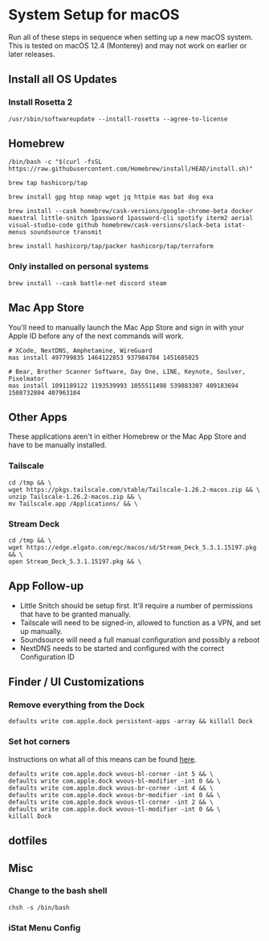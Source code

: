 # System Setup for macOS

Run all of these steps in sequence when setting up a new macOS system. This is tested on macOS 12.4 (Monterey) and may not work on earlier or later releases.

## Install all OS Updates

### Install Rosetta 2

```
/usr/sbin/softwareupdate --install-rosetta --agree-to-license
```

## Homebrew

```
/bin/bash -c "$(curl -fsSL https://raw.githubusercontent.com/Homebrew/install/HEAD/install.sh)"

brew tap hashicorp/tap

brew install gpg htop nmap wget jq httpie mas bat dog exa

brew install --cask homebrew/cask-versions/google-chrome-beta docker maestral little-snitch 1password 1password-cli spotify iterm2 aerial visual-studio-code github homebrew/cask-versions/slack-beta istat-menus soundsource transmit

brew install hashicorp/tap/packer hashicorp/tap/terraform
```

### Only installed on personal systems

```
brew install --cask battle-net discord steam
```

## Mac App Store

You'll need to manually launch the Mac App Store and sign in with your Apple ID before any of the next commands will work.

```
# XCode, NextDNS, Amphetamine, WireGuard
mas install 497799835 1464122853 937984704 1451685025

# Bear, Brother Scanner Software, Day One, LINE, Keynote, Soulver, Pixelmator
mas install 1091189122 1193539993 1055511498 539883307 409183694 1508732804 407963104
```

## Other Apps

These applications aren't in either Homebrew or the Mac App Store and have to be manually installed.

### Tailscale

```
cd /tmp && \
wget https://pkgs.tailscale.com/stable/Tailscale-1.26.2-macos.zip && \
unzip Tailscale-1.26.2-macos.zip && \
mv Tailscale.app /Applications/ && \
```

### Stream Deck

```
cd /tmp && \
wget https://edge.elgato.com/egc/macos/sd/Stream_Deck_5.3.1.15197.pkg && \
open Stream_Deck_5.3.1.15197.pkg && \
```

## App Follow-up

- Little Snitch should be setup first. It'll require a number of permissions that have to be granted manually.
- Tailscale will need to be signed-in, allowed to function as a VPN, and set up manually.
- Soundsource will need a full manual configuration and possibly a reboot
- NextDNS needs to be started and configured with the correct Configuration ID


## Finder / UI Customizations

### Remove everything from the Dock

```
defaults write com.apple.dock persistent-apps -array && killall Dock
```

### Set hot corners

Instructions on what all of this means can be found [here](https://blog.jiayu.co/2018/12/quickly-configuring-hot-corners-on-macos/).

```
defaults write com.apple.dock wvous-bl-corner -int 5 && \
defaults write com.apple.dock wvous-bl-modifier -int 0 && \
defaults write com.apple.dock wvous-br-corner -int 4 && \
defaults write com.apple.dock wvous-br-modifier -int 0 && \
defaults write com.apple.dock wvous-tl-corner -int 2 && \
defaults write com.apple.dock wvous-tl-modifier -int 0 && \
killall Dock
```

## dotfiles

## Misc

### Change to the bash shell

```
chsh -s /bin/bash
```

### iStat Menu Config